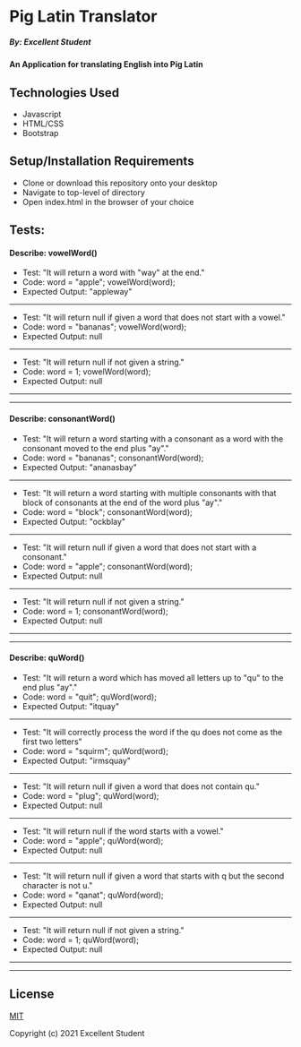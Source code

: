 # Pig Latin Translator

##### By: Excellent Student

#### An Application for translating English into Pig Latin

## Technologies Used

* Javascript
* HTML/CSS
* Bootstrap

## Setup/Installation Requirements

* Clone or download this repository onto your desktop
* Navigate to top-level of directory
* Open index.html in the browser of your choice

## Tests:

#### Describe: vowelWord()

- Test: "It will return a word with "way" at the end."
- Code: 
word = "apple";
vowelWord(word);
- Expected Output: "appleway"
---
- Test: "It will return null if given a word that does not start with a vowel."
- Code:
word = "bananas";
vowelWord(word);
- Expected Output: null
---
- Test: "It will return null if not given a string."
- Code:
word = 1;
vowelWord(word);
- Expected Output: null
---
---
#### Describe: consonantWord()

- Test: "It will return a word starting with a consonant as a word with the consonant moved to the end plus "ay"."
- Code: 
word = "bananas";
consonantWord(word);
- Expected Output: "ananasbay"
---
- Test: "It will return a word starting with multiple consonants with that block of consonants at the end of the word plus "ay"."
- Code:
word = "block";
consonantWord(word);
- Expected Output: "ockblay"
---
- Test: "It will return null if given a word that does not start with a consonant."
- Code:
word = "apple";
consonantWord(word);
- Expected Output: null
---
- Test: "It will return null if not given a string."
- Code:
word = 1;
consonantWord(word);
- Expected Output: null
---
---
#### Describe: quWord()

- Test: "It will return a word which has moved all letters up to "qu" to the end plus "ay"."
- Code: 
word = "quit";
quWord(word);
- Expected Output: "itquay"
---
- Test: "It will correctly process the word if the qu does not come as the first two letters"
- Code:
word = "squirm";
quWord(word);
- Expected Output: "irmsquay"
---
- Test: "It will return null if given a word that does not contain qu."
- Code:
word = "plug";
quWord(word);
- Expected Output: null
---
- Test: "It will return null if the word starts with a vowel."
- Code:
word = "apple";
quWord(word);
- Expected Output: null
---
- Test: "It will return null if given a word that starts with q but the second character is not u."
- Code:
word = "qanat";
quWord(word);
- Expected Output: null
---
- Test: "It will return null if not given a string."
- Code:
word = 1;
quWord(word);
- Expected Output: null
---
---

## License

[MIT](https://opensource.org/licenses/MIT)


Copyright (c) 2021 Excellent Student
